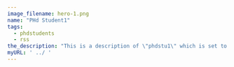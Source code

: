 ```yaml
---
image_filename: hero-1.png
name: "PHd Student1"
tags:
  - phdstudents
  - rss
the_description: "This is a description of \"phdstu1\" which is set to some generic name in the meantime"
myURL: ' ../ '
---
```


